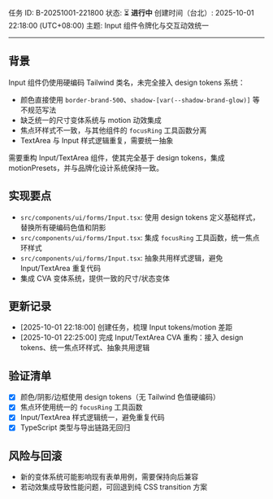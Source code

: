 任务 ID: B-20251001-221800
状态: ⏳ **进行中**
创建时间（台北）: 2025-10-01 22:18:00 (UTC+08:00)
主题: Input 组件令牌化与交互动效统一

---

## 背景
Input 组件仍使用硬编码 Tailwind 类名，未完全接入 design tokens 系统：
- 颜色直接使用 `border-brand-500`、`shadow-[var(--shadow-brand-glow)]` 等不规范写法
- 缺乏统一的尺寸变体系统与 motion 动效集成  
- 焦点环样式不一致，与其他组件的 `focusRing` 工具函数分离
- TextArea 与 Input 样式逻辑重复，需要统一抽象

需要重构 Input/TextArea 组件，使其完全基于 design tokens，集成 motionPresets，并与品牌化设计系统保持一致。

## 实现要点
- `src/components/ui/forms/Input.tsx`: 使用 design tokens 定义基础样式，替换所有硬编码色值和阴影
- `src/components/ui/forms/Input.tsx`: 集成 `focusRing` 工具函数，统一焦点环样式
- `src/components/ui/forms/Input.tsx`: 抽象共用样式逻辑，避免 Input/TextArea 重复代码
- 集成 CVA 变体系统，提供一致的尺寸/状态变体

## 更新记录
- [2025-10-01 22:18:00] 创建任务，梳理 Input tokens/motion 差距
- [2025-10-01 22:25:00] 完成 Input/TextArea CVA 重构：接入 design tokens、统一焦点环样式、抽象共用逻辑

## 验证清单
- [x] 颜色/阴影/边框使用 design tokens（无 Tailwind 色值硬编码）
- [x] 焦点环使用统一的 `focusRing` 工具函数
- [x] Input/TextArea 样式逻辑统一，避免重复代码
- [x] TypeScript 类型与导出链路无回归

## 风险与回滚
- 新的变体系统可能影响现有表单用例，需要保持向后兼容
- 若动效集成导致性能问题，可回退到纯 CSS transition 方案